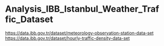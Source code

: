 # Analysis_IBB_Istanbul_Weather_Traffic_Dataset

https://data.ibb.gov.tr/dataset/meteorology-observation-station-data-set<br>
https://data.ibb.gov.tr/dataset/hourly-traffic-density-data-set
